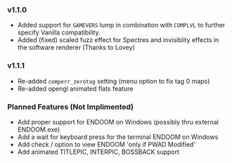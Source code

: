 ### v1.1.0
- Added support for `GAMEVERS` lump in combination with `COMPLVL` to further specify Vanilla compatibility.
- Added (fixed) scaled fuzz effect for Spectres and invisiblity effects in the software renderer (Thanks to Lovey)

### v1.1.1
- Re-added `comperr_zerotag` setting (menu option to fix tag 0 maps)
- Re-added opengl animated flats feature

### Planned Features (Not Implimented)
- Add proper support for ENDOOM on Windows (possibly thru external ENDOOM.exe)
- Add a wait for keyboard press for the terminal ENDOOM on Windows
- Add check / option to view ENDOOM 'only if PWAD Modified'
- Add animated TITLEPIC, INTERPIC, BOSSBACK support